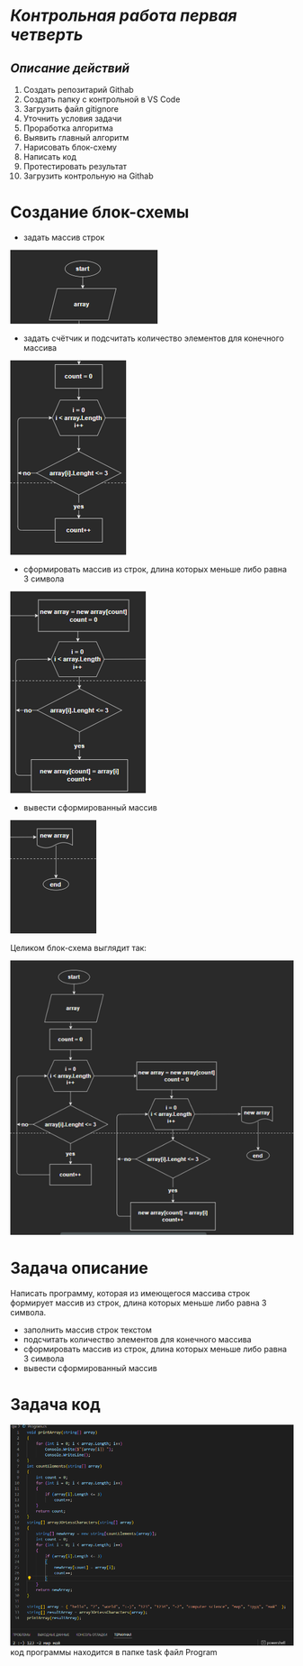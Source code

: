 # _**Контрольная работа первая четверть**_

## *Описание действий*

1. Создать репозитарий Githab
2. Создать папку с контрольной в VS Code
3. Загрузить файл gitignore
4. Уточнить условия задачи
5. Проработка алгоритма
6. Выявить главный алгоритм
7. Нарисовать блок-схему
8. Написать код
9. Протестировать результат
10. Загрузить контрольную на  Githab

# Создание блок-схемы

* задать массив строк 

![начало, задаём массив](image\start.png)

* задать счётчик и подсчитать количество элементов для конечного массива

![элементы](elements.png)

* сформировать массив из строк, длина которых меньше либо равна 3 символа

![массив](newarray.png)

* вывести сформированный массив

![вывод массива](print.png)

Целиком блок-схема выглядит так:

![схема](blokdiagram.png)

# Задача описание
Написать программу, которая из имеющегося массива строк формирует массив из строк, 
длина которых меньше либо равна 3 символа.

* заполнить массив строк текстом
* подсчитать количество элементов для конечного массива
* сформировать массив из строк, длина которых меньше либо равна 3 символа
* вывести сформированный массив

# Задача код

![Решение задачи](code.png)
код программы находится в папке task файл Program
